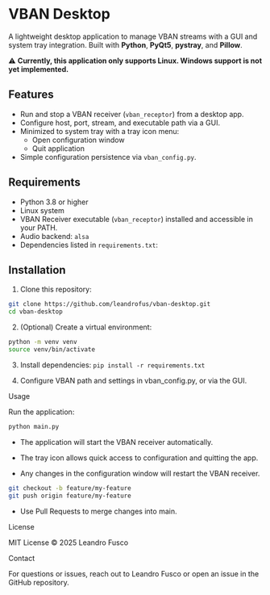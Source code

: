 # VBAN Desktop

A lightweight desktop application to manage VBAN streams with a GUI and system tray integration. Built with **Python**, **PyQt5**, **pystray**, and **Pillow**.  

 ⚠️ **Currently, this application only supports Linux. Windows support is not yet implemented.**



## Features

- Run and stop a VBAN receiver (`vban_receptor`) from a desktop app.
- Configure host, port, stream, and executable path via a GUI.
- Minimized to system tray with a tray icon menu:
  - Open configuration window
  - Quit application
- Simple configuration persistence via `vban_config.py`.



## Requirements

- Python 3.8 or higher
- Linux system
- VBAN Receiver executable (`vban_receptor`) installed and accessible in your PATH.
- Audio backend: `alsa`
- Dependencies listed in `requirements.txt`:

## Installation


1. Clone this repository:

```bash
git clone https://github.com/leandrofus/vban-desktop.git
cd vban-desktop
```

2. (Optional) Create a virtual environment:
```bash
python -m venv venv
source venv/bin/activate
```

3. Install dependencies:
```pip install -r requirements.txt```

4. Configure VBAN path and settings in vban_config.py, or via the GUI.

Usage


Run the application:

```bash
python main.py
```

* The application will start the VBAN receiver automatically.

* The tray icon allows quick access to configuration and quitting the app.

* Any changes in the configuration window will restart the VBAN receiver.
```bash
git checkout -b feature/my-feature
git push origin feature/my-feature
```
* Use Pull Requests to merge changes into main.

License


MIT License © 2025 Leandro Fusco

Contact


For questions or issues, reach out to Leandro Fusco or open an issue in the GitHub repository.

